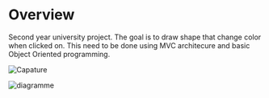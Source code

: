 # Overview
Second year university project. The goal is to draw shape that change color when clicked on. This need to be done using MVC architecure and basic Object Oriented programming.

![Capature](https://user-images.githubusercontent.com/23211462/139915076-3c6b638a-7681-4a0e-9660-2c987b39077d.PNG)

![diagramme](https://user-images.githubusercontent.com/23211462/139915183-cc72eec4-657c-44e1-9110-67dc35ea1057.png)
